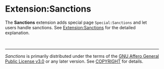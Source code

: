 # Extension:Sanctions

The **Sanctions** extension adds special page `Special:Sanctions` and let users
handle sanctions. See [Extension:Sanctions] for the detailed explanation.

&nbsp;

---

_Sanctions_ is primarily distributed under the terms of the [GNU Affero General
Public License v3.0] or any later version. See [COPYRIGHT] for details.

[extension:sanctions]: https://www.mediawiki.org/wiki/Special:MyLanguage/Extension:Sanctions
[gnu affero general public license v3.0]: LICENSE
[copyright]: COPYRIGHT
